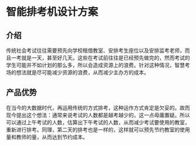# 智能排考机设计方案

## 介绍

传统社会考试往往需要预先向学校租借教室、安排考生座位以及安排监考老师，而且一考就是一天，甚至好几天。这些在考试前往往是已经预先做完的，然而考试的学生可能并不如计划的那么多，所以会造成资源上的浪费。针对这种情况，智慧考场的想法就是尽可能减少资源的浪费，从而减少主办方的成本。

## 产品优势

在当今的大数据时代，再运用传统的方式排考，这种运作方式肯定是欠妥的。故而现今提出这个想法：通常来说考试的人数都是越考越少的，这一点毋庸置疑。所以可以通过上午考试的人数，估算出下午考试的人数，从而减少考试要使用的教室，重新进行排考。同理，第二天的排考也是一样的，这样就可以预先节约教室的使用量和教师的量，从而达到节约成本。